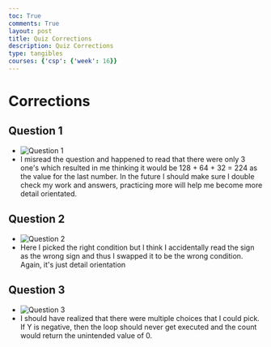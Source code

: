 ```yaml
---
toc: True
comments: True
layout: post
title: Quiz Corrections
description: Quiz Corrections
type: tangibles
courses: {'csp': {'week': 16}}
---
```


# Corrections

## Question 1
- ![Question 1](https://files.catbox.moe/3a3yzg.png)
- I misread the question and happened to read that there were only 3 one's which resulted in me thinking it would be 128 + 64 + 32 = 224 as the value for the last number. In the future I should make sure I double check my work and answers, practicing more will help me become more detail orientated. 

## Question 2
- ![Question 2](https://files.catbox.moe/1z0f4j.png)
- Here I picked the right condition but I think I accidentally read the sign as the wrong sign and thus I swapped it to be the wrong condition. Again, it's just detail orientation

## Question 3
- ![Question 3](https://files.catbox.moe/blvu5o.png)
- I should have realized that there were multiple choices that I could pick. If Y is negative, then the loop should never get executed and the count would return the unintended value of 0. 



